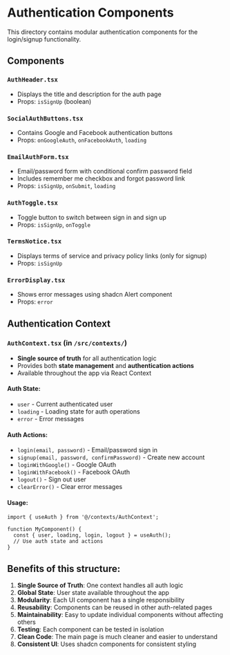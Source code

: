 # Authentication Components

This directory contains modular authentication components for the login/signup functionality.

## Components

### `AuthHeader.tsx`
- Displays the title and description for the auth page
- Props: `isSignUp` (boolean)

### `SocialAuthButtons.tsx`
- Contains Google and Facebook authentication buttons
- Props: `onGoogleAuth`, `onFacebookAuth`, `loading`

### `EmailAuthForm.tsx`
- Email/password form with conditional confirm password field
- Includes remember me checkbox and forgot password link
- Props: `isSignUp`, `onSubmit`, `loading`

### `AuthToggle.tsx`
- Toggle button to switch between sign in and sign up
- Props: `isSignUp`, `onToggle`

### `TermsNotice.tsx`
- Displays terms of service and privacy policy links (only for signup)
- Props: `isSignUp`

### `ErrorDisplay.tsx`
- Shows error messages using shadcn Alert component
- Props: `error`

## Authentication Context

### `AuthContext.tsx` (in `/src/contexts/`)
- **Single source of truth** for all authentication logic
- Provides both **state management** and **authentication actions**
- Available throughout the app via React Context

#### Auth State:
- `user` - Current authenticated user
- `loading` - Loading state for auth operations
- `error` - Error messages

#### Auth Actions:
- `login(email, password)` - Email/password sign in
- `signup(email, password, confirmPassword)` - Create new account
- `loginWithGoogle()` - Google OAuth
- `loginWithFacebook()` - Facebook OAuth
- `logout()` - Sign out user
- `clearError()` - Clear error messages

#### Usage:
```tsx
import { useAuth } from '@/contexts/AuthContext';

function MyComponent() {
  const { user, loading, login, logout } = useAuth();
  // Use auth state and actions
}
```

## Benefits of this structure:

1. **Single Source of Truth**: One context handles all auth logic
2. **Global State**: User state available throughout the app
3. **Modularity**: Each UI component has a single responsibility
4. **Reusability**: Components can be reused in other auth-related pages
5. **Maintainability**: Easy to update individual components without affecting others
6. **Testing**: Each component can be tested in isolation
7. **Clean Code**: The main page is much cleaner and easier to understand
8. **Consistent UI**: Uses shadcn components for consistent styling
